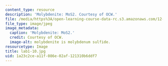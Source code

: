 ```yaml
---
content_type: resource
description: 'Molybdenite: MoS2. Courtesy of OCW.'
file: /media/https%3A/open-learning-course-data-rc.s3.amazonaws.com/12-108-structure-of-earth-materials-fall-2004/1a23c2cea11f086e02af121310b6ddf7_lab1-10.jpg
file_type: image/jpeg
image_metadata:
  caption: 'Molybdenite: MoS2.'
  credit: Courtesy of OCW.
  image-alt: molybdenite is molybdenum sulfide.
resourcetype: Image
title: lab1-10.jpg
uid: 1a23c2ce-a11f-086e-02af-121310b6ddf7
---
```

